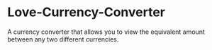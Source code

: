 # Love-Currency-Converter
A currency converter that allows you to view the equivalent amount between any two different currencies.
